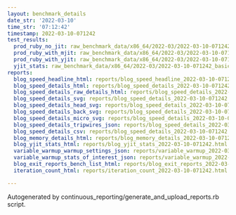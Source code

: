 ```yaml
---
layout: benchmark_details
date_str: '2022-03-10'
time_str: '07:12:42'
timestamp: 2022-03-10-071242
test_results:
  prod_ruby_no_jit: raw_benchmark_data/x86_64/2022-03/2022-03-10-071242_basic_benchmark_prod_ruby_no_jit.json
  prod_ruby_with_mjit: raw_benchmark_data/x86_64/2022-03/2022-03-10-071242_basic_benchmark_prod_ruby_with_mjit.json
  prod_ruby_with_yjit: raw_benchmark_data/x86_64/2022-03/2022-03-10-071242_basic_benchmark_prod_ruby_with_yjit.json
  yjit_stats: raw_benchmark_data/x86_64/2022-03/2022-03-10-071242_basic_benchmark_yjit_stats.json
reports:
  blog_speed_headline_html: reports/blog_speed_headline_2022-03-10-071242.html
  blog_speed_details_html: reports/blog_speed_details_2022-03-10-071242.html
  blog_speed_details_raw_details_html: reports/blog_speed_details_2022-03-10-071242.raw_details.html
  blog_speed_details_svg: reports/blog_speed_details_2022-03-10-071242.svg
  blog_speed_details_head_svg: reports/blog_speed_details_2022-03-10-071242.head.svg
  blog_speed_details_back_svg: reports/blog_speed_details_2022-03-10-071242.back.svg
  blog_speed_details_micro_svg: reports/blog_speed_details_2022-03-10-071242.micro.svg
  blog_speed_details_tripwires_json: reports/blog_speed_details_2022-03-10-071242.tripwires.json
  blog_speed_details_csv: reports/blog_speed_details_2022-03-10-071242.csv
  blog_memory_details_html: reports/blog_memory_details_2022-03-10-071242.html
  blog_yjit_stats_html: reports/blog_yjit_stats_2022-03-10-071242.html
  variable_warmup_warmup_settings_json: reports/variable_warmup_2022-03-10-071242.warmup_settings.json
  variable_warmup_stats_of_interest_json: reports/variable_warmup_2022-03-10-071242.stats_of_interest.json
  blog_exit_reports_bench_list_html: reports/blog_exit_reports_2022-03-10-071242.bench_list.html
  iteration_count_html: reports/iteration_count_2022-03-10-071242.html

---
```

Autogenerated by continuous_reporting/generate_and_upload_reports.rb script.
